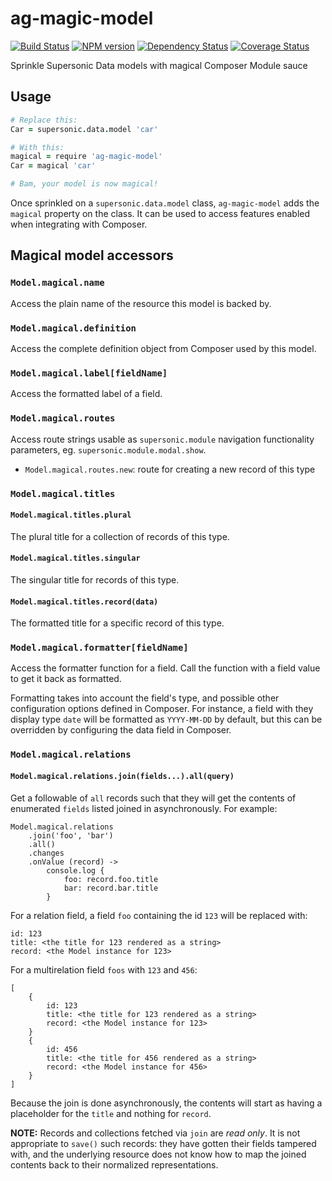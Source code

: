 ag-magic-model
========

[![Build Status](http://img.shields.io/travis/AppGyver/ag-magic-model/master.svg)](https://travis-ci.org/AppGyver/ag-magic-model)
[![NPM version](http://img.shields.io/npm/v/ag-magic-model.svg)](https://www.npmjs.org/package/ag-magic-model)
[![Dependency Status](http://img.shields.io/david/AppGyver/ag-magic-model.svg)](https://david-dm.org/AppGyver/ag-magic-model)
[![Coverage Status](https://img.shields.io/coveralls/AppGyver/ag-magic-model.svg)](https://coveralls.io/r/AppGyver/ag-magic-model)

Sprinkle Supersonic Data models with magical Composer Module sauce

## Usage

```coffeescript
# Replace this:
Car = supersonic.data.model 'car'

# With this:
magical = require 'ag-magic-model'
Car = magical 'car'

# Bam, your model is now magical!
```

Once sprinkled on a `supersonic.data.model` class, `ag-magic-model` adds the `magical` property on the class. It can be used to access features enabled when integrating with Composer.

## Magical model accessors

### `Model.magical.name`

Access the plain name of the resource this model is backed by.


### `Model.magical.definition`

Access the complete definition object from Composer used by this model.


### `Model.magical.label[fieldName]`

Access the formatted label of a field.


### `Model.magical.routes`

Access route strings usable as `supersonic.module` navigation functionality parameters, eg. `supersonic.module.modal.show`.

- `Model.magical.routes.new`: route for creating a new record of this type


### `Model.magical.titles`

#### `Model.magical.titles.plural`

The plural title for a collection of records of this type.

#### `Model.magical.titles.singular`

The singular title for records of this type.

#### `Model.magical.titles.record(data)`

The formatted title for a specific record of this type.


### `Model.magical.formatter[fieldName]`

Access the formatter function for a field. Call the function with a field value to get it back as formatted.

Formatting takes into account the field's type, and possible other configuration options defined in Composer. For instance, a field with they display type `date` will be formatted as `YYYY-MM-DD` by default, but this can be overridden by configuring the data field in Composer.


### `Model.magical.relations`

#### `Model.magical.relations.join(fields...).all(query)`

Get a followable of `all` records such that they will get the contents of enumerated `fields` listed joined in asynchronously. For example:

    Model.magical.relations
        .join('foo', 'bar')
        .all()
        .changes
        .onValue (record) ->
            console.log {
                foo: record.foo.title
                bar: record.bar.title
            }

For a relation field, a field `foo` containing the id `123` will be replaced with:

    id: 123
    title: <the title for 123 rendered as a string>
    record: <the Model instance for 123>

For a multirelation field `foos` with `123` and `456`:

    [
        {
            id: 123
            title: <the title for 123 rendered as a string>
            record: <the Model instance for 123>
        }
        {
            id: 456
            title: <the title for 456 rendered as a string>
            record: <the Model instance for 456>
        }
    ]

Because the join is done asynchronously, the contents will start as having a placeholder for the `title` and nothing for `record`.

**NOTE:** Records and collections fetched via `join` are *read only*. It is not appropriate to `save()` such records: they have gotten their fields tampered with, and the underlying resource does not know how to map the joined contents back to their normalized representations.
